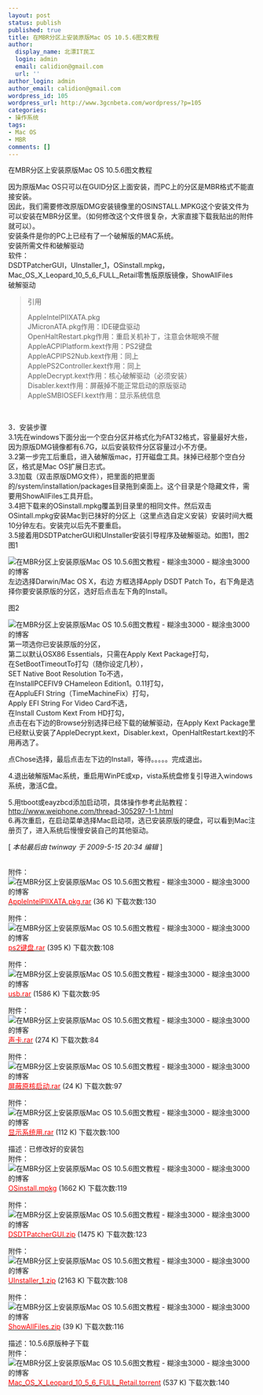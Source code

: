 ```yaml
---
layout: post
status: publish
published: true
title: 在MBR分区上安装原版Mac OS 10.5.6图文教程
author:
  display_name: 北漂IT民工
  login: admin
  email: calidion@gmail.com
  url: ''
author_login: admin
author_email: calidion@gmail.com
wordpress_id: 105
wordpress_url: http://www.3gcnbeta.com/wordpress/?p=105
categories:
- 操作系统
tags:
- Mac OS
- MBR
comments: []
---
```

<p>在MBR分区上安装原版Mac OS 10.5.6图文教程</p>
<div>因为原版Mac OS只可以在GUID分区上面安装，而PC上的分区是MBR格式不能直接安装。<br />
因此，我们需要修改原版DMG安装镜像里的OSINSTALL.MPKG这个安装文件为可以安装在MBR分区里。（如何修改这个文件很复杂，大家直接下载我贴出的附件就可以）。<br />
安装条件是你的PC上已经有了一个破解版的MAC系统。<br />
安装所需文件和破解驱动<br />
软件：<br />
DSDTPatcherGUI，UInstaller_1，OSinstall.mpkg，Mac_OS_X_Leopard_10_5_6_FULL_Retail零售版原版镜像，ShowAllFiles<br />
破解驱动</p>
<blockquote>
<div>引用</div></p>
<div>AppleIntelPIIXATA.pkg<br />
JMicronATA.pkg作用：IDE硬盘驱动<br />
OpenHaltRestart.pkg作用：重启关机补丁，注意会休眠唤不醒<br />
AppleACPIPlatform.kext作用：PS2键盘<br />
AppleACPIPS2Nub.kext作用：同上<br />
ApplePS2Controller.kext作用：同上<br />
AppleDecrypt.kext作用：核心破解驱动（必须安装）<br />
Disabler.kext作用：屏蔽掉不能正常启动的原版驱动<br />
AppleSMBIOSEFI.kext作用：显示系统信息</div></blockquote><br />
</div></p>
<div>
3．安装步骤<br />
3.1先在windows下面分出一个空白分区并格式化为FAT32格式，容量最好大些，因为原版DMG镜像都有6.7G，以后安装软件分区容量过小不方便。<br />
3.2第一步完工后重启，进入破解版mac，打开磁盘工具。抹掉已经那个空白分区，格式是Mac OS扩展日志式。<br />
3.3加载（双击原版DMG文件），把里面的把里面的/system/installation/packages目录拖到桌面上。这个目录是个隐藏文件，需要用ShowAllFiles工具开启。<br />
3.4把下载来的OSinstall.mpkg覆盖到目录里的相同文件。然后双击OSintall.mpkg安装Mac到已抹好的分区上（这里点选自定义安装）安装时间大概10分钟左右。安装完以后先不要重启。<br />
3.5接着用DSDTPatcherGUI和UInstaller安装引导程序及破解驱动。如图1，图2<br />
图1</p>
<p><img title="在MBR分区上安装原版Mac OS 10.5.6图文教程 - 糊涂虫3000 - 糊涂虫3000的博客" src="http://images.weiphone.com/attachments/day_090515/20090515_c426ca61e60a37f73870jLFpnITdYb8D.png" border="0" alt="在MBR分区上安装原版Mac OS 10.5.6图文教程 - 糊涂虫3000 - 糊涂虫3000的博客" /><br />
左边选择Darwin/Mac OS X，右边 方框选择Apply DSDT Patch To，右下角是选择你要安装原版的分区，选好后点击左下角的Install。</p>
<p>图2</p>
<p><img title="在MBR分区上安装原版Mac OS 10.5.6图文教程 - 糊涂虫3000 - 糊涂虫3000的博客" src="http://images.weiphone.com/attachments/day_090515/20090515_8c4689d91161202dddc6ntWWX66DtAeu.png" border="0" alt="在MBR分区上安装原版Mac OS 10.5.6图文教程 - 糊涂虫3000 - 糊涂虫3000的博客" /><br />
第一项选你已安装原版的分区，<br />
第二以默认OSX86 Essentials，只需在Apply Kext Package打勾，<br />
在SetBootTimeoutTo打勾（随你设定几秒），<br />
SET Native Boot Resolution To不选，<br />
在InstallPCEFIV9 CHameleon Edition1。0.11打勾，<br />
在AppluEFI String（TimeMachineFix）打勾，<br />
Apply EFI String For Video Card不选，<br />
在Install Custom Kext From HD打勾，<br />
点击在右下边的Browse分别选择已经下载的破解驱动，在Apply Kext Package里已经默认安装了AppleDecrypt.kext，Disabler.kext，OpenHaltRestart.kext的不用再选了。</p>
<p>点Chose选择，最后点击左下边的Install，等待。。。。。完成退出。</p>
<p>4.退出破解版Mac系统，重启用WinPE或xp，vista系统盘修复引导进入windows系统，激活C盘。</p>
<p>5.用tboot或eayzbcd添加启动项，具体操作参考此贴教程：<a href="http://www.weiphone.com/thread-305297-1-1.html" target="_blank">http://www.weiphone.com/thread-305297-1-1.html</a><br />
6.再次重启，在启动菜单选择Mac启动项，选已安装原版的硬盘，可以看到Mac注册页了，进入系统后慢慢安装自己的其他驱动。</p>
<p>[<em> 本帖最后由 twinway 于 2009-5-15 20:34 编辑 </em>]</div></p>
<div></div><br />
附件：&nbsp;<img title="在MBR分区上安装原版Mac OS 10.5.6图文教程 - 糊涂虫3000 - 糊涂虫3000的博客" src="http://bbs.weiphone.com/images/weiphone/file/zip.gif" alt="在MBR分区上安装原版Mac OS 10.5.6图文教程 - 糊涂虫3000 - 糊涂虫3000的博客" align="absmiddle" /> <a href="http://bbs.weiphone.com/job.php?act<wbr>ion=download&amp;pid=tpc&amp;tid=359306&amp;aid=424068" target="_blank"><span style="color: red;">AppleIntelPIIXATA.pkg.rar</span></a> (36 K) 下载次数:130</p>
<p>附件：&nbsp;<img title="在MBR分区上安装原版Mac OS 10.5.6图文教程 - 糊涂虫3000 - 糊涂虫3000的博客" src="http://bbs.weiphone.com/images/weiphone/file/zip.gif" alt="在MBR分区上安装原版Mac OS 10.5.6图文教程 - 糊涂虫3000 - 糊涂虫3000的博客" align="absmiddle" /> <a href="http://bbs.weiphone.com/job.php?act<wbr>ion=download&amp;pid=tpc&amp;tid=359306&amp;aid=424069" target="_blank"><span style="color: red;">ps2键盘.rar</span></a> (395 K) 下载次数:108</p>
<p>附件：&nbsp;<img title="在MBR分区上安装原版Mac OS 10.5.6图文教程 - 糊涂虫3000 - 糊涂虫3000的博客" src="http://bbs.weiphone.com/images/weiphone/file/zip.gif" alt="在MBR分区上安装原版Mac OS 10.5.6图文教程 - 糊涂虫3000 - 糊涂虫3000的博客" align="absmiddle" /> <a href="http://bbs.weiphone.com/job.php?act<wbr>ion=download&amp;pid=tpc&amp;tid=359306&amp;aid=424070" target="_blank"><span style="color: red;">usb.rar</span></a> (1586 K) 下载次数:95</p>
<p>附件：&nbsp;<img title="在MBR分区上安装原版Mac OS 10.5.6图文教程 - 糊涂虫3000 - 糊涂虫3000的博客" src="http://bbs.weiphone.com/images/weiphone/file/zip.gif" alt="在MBR分区上安装原版Mac OS 10.5.6图文教程 - 糊涂虫3000 - 糊涂虫3000的博客" align="absmiddle" /> <a href="http://bbs.weiphone.com/job.php?act<wbr>ion=download&amp;pid=tpc&amp;tid=359306&amp;aid=424071" target="_blank"><span style="color: red;">声卡.rar</span></a> (274 K) 下载次数:84</p>
<p>附件：&nbsp;<img title="在MBR分区上安装原版Mac OS 10.5.6图文教程 - 糊涂虫3000 - 糊涂虫3000的博客" src="http://bbs.weiphone.com/images/weiphone/file/zip.gif" alt="在MBR分区上安装原版Mac OS 10.5.6图文教程 - 糊涂虫3000 - 糊涂虫3000的博客" align="absmiddle" /> <a href="http://bbs.weiphone.com/job.php?act<wbr>ion=download&amp;pid=tpc&amp;tid=359306&amp;aid=424072" target="_blank"><span style="color: red;">屏蔽原核启动.rar</span></a> (24 K) 下载次数:97</p>
<p>附件：&nbsp;<img title="在MBR分区上安装原版Mac OS 10.5.6图文教程 - 糊涂虫3000 - 糊涂虫3000的博客" src="http://bbs.weiphone.com/images/weiphone/file/zip.gif" alt="在MBR分区上安装原版Mac OS 10.5.6图文教程 - 糊涂虫3000 - 糊涂虫3000的博客" align="absmiddle" /> <a href="http://bbs.weiphone.com/job.php?act<wbr>ion=download&amp;pid=tpc&amp;tid=359306&amp;aid=424073" target="_blank"><span style="color: red;">显示系统用.rar</span></a> (112 K) 下载次数:100</p>
<p>描述：已修改好的安装包<br />
附件：&nbsp;<img title="在MBR分区上安装原版Mac OS 10.5.6图文教程 - 糊涂虫3000 - 糊涂虫3000的博客" src="http://bbs.weiphone.com/images/weiphone/file/zip.gif" alt="在MBR分区上安装原版Mac OS 10.5.6图文教程 - 糊涂虫3000 - 糊涂虫3000的博客" align="absmiddle" /> <a href="http://bbs.weiphone.com/job.php?act<wbr>ion=download&amp;pid=tpc&amp;tid=359306&amp;aid=424100" target="_blank"><span style="color: red;">OSinstall.mpkg</span></a> (1662 K) 下载次数:119</p>
<p>附件：&nbsp;<img title="在MBR分区上安装原版Mac OS 10.5.6图文教程 - 糊涂虫3000 - 糊涂虫3000的博客" src="http://bbs.weiphone.com/images/weiphone/file/zip.gif" alt="在MBR分区上安装原版Mac OS 10.5.6图文教程 - 糊涂虫3000 - 糊涂虫3000的博客" align="absmiddle" /> <a href="http://bbs.weiphone.com/job.php?act<wbr>ion=download&amp;pid=tpc&amp;tid=359306&amp;aid=424101" target="_blank"><span style="color: red;">DSDTPatcherGUI.zip</span></a> (1475 K) 下载次数:123</p>
<p>附件：&nbsp;<img title="在MBR分区上安装原版Mac OS 10.5.6图文教程 - 糊涂虫3000 - 糊涂虫3000的博客" src="http://bbs.weiphone.com/images/weiphone/file/zip.gif" alt="在MBR分区上安装原版Mac OS 10.5.6图文教程 - 糊涂虫3000 - 糊涂虫3000的博客" align="absmiddle" /> <a href="http://bbs.weiphone.com/job.php?act<wbr>ion=download&amp;pid=tpc&amp;tid=359306&amp;aid=424102" target="_blank"><span style="color: red;">UInstaller_1.zip</span></a> (2163 K) 下载次数:108</p>
<p>附件：&nbsp;<img title="在MBR分区上安装原版Mac OS 10.5.6图文教程 - 糊涂虫3000 - 糊涂虫3000的博客" src="http://bbs.weiphone.com/images/weiphone/file/zip.gif" alt="在MBR分区上安装原版Mac OS 10.5.6图文教程 - 糊涂虫3000 - 糊涂虫3000的博客" align="absmiddle" /> <a href="http://bbs.weiphone.com/job.php?act<wbr>ion=download&amp;pid=tpc&amp;tid=359306&amp;aid=424103" target="_blank"><span style="color: red;">ShowAllFiles.zip</span></a> (39 K) 下载次数:116</p>
<p>描述：10.5.6原版种子下载<br />
附件：&nbsp;<img title="在MBR分区上安装原版Mac OS 10.5.6图文教程 - 糊涂虫3000 - 糊涂虫3000的博客" src="http://bbs.weiphone.com/images/weiphone/file/zip.gif" alt="在MBR分区上安装原版Mac OS 10.5.6图文教程 - 糊涂虫3000 - 糊涂虫3000的博客" align="absmiddle" /> <a href="http://bbs.weiphone.com/job.php?act<wbr>ion=download&amp;pid=tpc&amp;tid=359306&amp;aid=424104" target="_blank"><span style="color: red;">Mac_OS_X_Leopard_10_5_6_FULL_Retail.torrent</span></a> (537 K) 下载次数:140</p>
